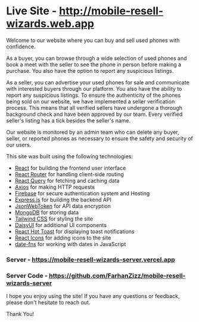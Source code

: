 # Live Site - http://mobile-resell-wizards.web.app

Welcome to our website where you can buy and sell used phones with confidence.

As a buyer, you can browse through a wide selection of used phones and book a meet with the seller to see the phone in person before making a purchase. You also have the option to report any suspicious listings.

As a seller, you can advertise your used phones for sale and communicate with interested buyers through our platform. You also have the ability to report any suspicious listings. To ensure the authenticity of the phones being sold on our website, we have implemented a seller verification process. This means that all verified sellers have undergone a thorough background check and have been approved by our team. Every verified seller's listing has a tick besides the seller's name. 

Our website is monitored by an admin team who can delete any buyer, seller, or reported phones as necessary to ensure the safety and security of our users.

This site was built using the following technologies:

- [React](https://reactjs.org/) for building the frontend user interface
- [React Router](https://reactrouter.com/) for handling client-side routing
- [React Query](https://github.com/tannerlinsley/react-query) for fetching and caching data
- [Axios](https://github.com/axios/axios) for making HTTP requests
- [Firebase](https://firebase.google.com/) for secure authentication system and Hosting
- [Express.js](https://expressjs.com/) for building the backend API
- [JsonWebToken](https://github.com/auth0/node-jsonwebtoken) for API data encryption
- [MongoDB](https://www.mongodb.com/) for storing data
- [Tailwind CSS](https://tailwindcss.com/) for styling the site
- [DaisyUI](https://daisyui.com/) for additional UI components
- [React Hot Toast](https://www.npmjs.com/package/react-hot-toast) for displaying toast notifications
- [React Icons](https://react-icons.netlify.com/) for adding icons to the site
- [date-fns](https://date-fns.org/) for working with dates in JavaScript

### Server - https://mobile-resell-wizards-server.vercel.app
### Server Code - https://github.com/FarhanZizz/mobile-resell-wizards-server

I hope you enjoy using the site! If you have any questions or feedback, please don't hesitate to reach out.

Thank You!
